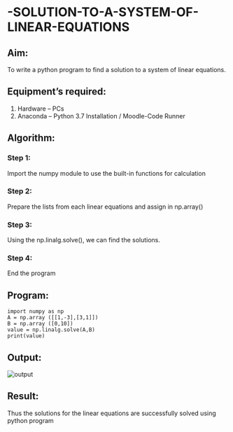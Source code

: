# -SOLUTION-TO-A-SYSTEM-OF-LINEAR-EQUATIONS
## Aim:
To write a python program to find a solution to a system of linear equations.
## Equipment’s required:
1. 	Hardware – PCs
2. 	Anaconda – Python 3.7 Installation / Moodle-Code Runner
## Algorithm:
### Step 1: 
Import the numpy module to use the built-in functions for calculation
### Step 2: 
Prepare the lists from each linear equations and assign in np.array()
### Step 3: 
Using the np.linalg.solve(), we can find the solutions.
### Step 4: 
End the program
## Program:
```#Program to find the solution for the given linear equations.
import numpy as np
A = np.array ([[1,-3],[3,1]])
B = np.array ([0,10])
value = np.linalg.solve(A,B)
print(value)
```


## Output:
![output](./mathoutput.png![mathouput](https://user-images.githubusercontent.com/94184990/144362296-013298d0-7c91-46de-8f3e-ae2f8bc000b7.png)
)
## Result: 
Thus the solutions for the linear equations are successfully solved using python program

